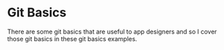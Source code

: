 # Git Basics

There are some git basics that are useful to app designers and so I cover those git basics in these git basics examples.